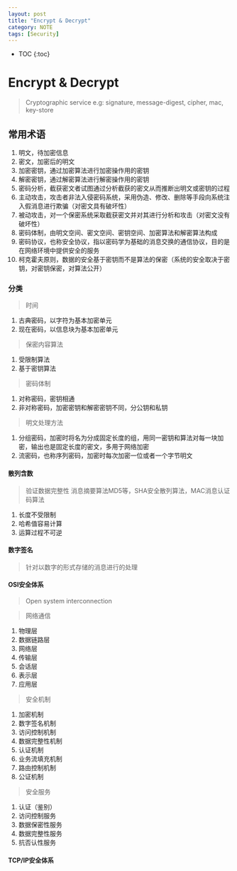 ```yaml
---
layout: post
title: "Encrypt & Decrypt"
category: NOTE
tags: [Security]
---
```

* TOC
{:toc}

# Encrypt & Decrypt
> Cryptographic service e.g: signature, message-digest, cipher, mac, key-store

## 常用术语

1. 明文，待加密信息
2. 密文，加密后的明文
3. 加密密钥，通过加密算法进行加密操作用的密钥
4. 解密密钥，通过解密算法进行解密操作用的密钥
5. 密码分析，截获密文者试图通过分析截获的密文从而推断出明文或密钥的过程
6. 主动攻击，攻击者非法入侵密码系统，采用伪造、修改、删除等手段向系统注入假消息进行欺骗（对密文具有破坏性）
7. 被动攻击，对一个保密系统采取截获密文并对其进行分析和攻击（对密文没有破坏性）
8. 密码体制，由明文空间、密文空间、密钥空间、加密算法和解密算法构成
9. 密码协议，也称安全协议，指以密码学为基础的消息交换的通信协议，目的是在网络环境中提供安全的服务
10. 柯克霍夫原则，数据的安全基于密钥而不是算法的保密（系统的安全取决于密钥，对密钥保密，对算法公开）

### 分类
> 时间

1. 古典密码，以字符为基本加密单元
2. 现在密码，以信息块为基本加密单元

> 保密内容算法

1. 受限制算法
2. 基于密钥算法

> 密码体制

1. 对称密码，密钥相通
2. 非对称密码，加密密钥和解密密钥不同，分公钥和私钥

> 明文处理方法

1. 分组密码，加密时将名为分成固定长度的组，用同一密钥和算法对每一块加密，输出也是固定长度的密文，多用于网络加密
2. 流密码，也称序列密码，加密时每次加密一位或者一个字节明文

#### 散列含数
> 验证数据完整性
> 消息摘要算法MD5等，SHA安全散列算法，MAC消息认证码算法

1. 长度不受限制
2. 哈希值容易计算
3. 运算过程不可逆

#### 数字签名
> 针对以数字的形式存储的消息进行的处理

#### OSI安全体系
> Open system interconnection

> 网络通信

1. 物理层
2. 数据链路层
3. 网络层
4. 传输层
5. 会话层
6. 表示层
7. 应用层

> 安全机制

1. 加密机制
2. 数字签名机制
3. 访问控制机制
4. 数据完整性机制
5. 认证机制
6. 业务流填充机制
7. 路由控制机制
8. 公证机制

> 安全服务

1. 认证（鉴别）
2. 访问控制服务
3. 数据保密性服务
4. 数据完整性服务
5. 抗否认性服务

#### TCP/IP安全体系
